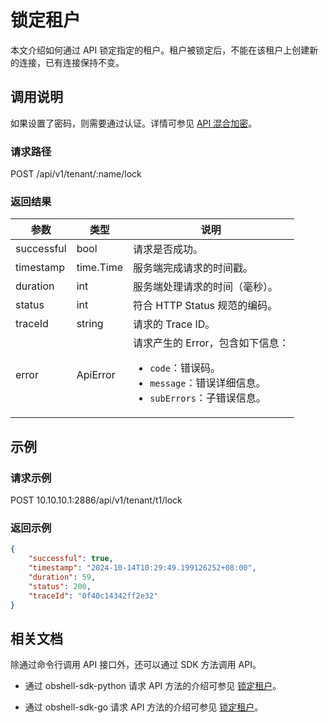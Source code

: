 # 锁定租户

本文介绍如何通过 API 锁定指定的租户。租户被锁定后，不能在该租户上创建新的连接，已有连接保持不变。

## 调用说明

如果设置了密码，则需要通过认证。详情可参见 [API 混合加密](../20.api-hybrid-encryption.md)。

### 请求路径

POST /api/v1/tenant/:name/lock

### 返回结果

| 参数 | 类型 | 说明 |
|------|------|-----|
| successful | bool | 请求是否成功。 |
| timestamp | time.Time | 服务端完成请求的时间戳。 |
| duration | int | 服务端处理请求的时间（毫秒）。 |
| status | int | 符合 HTTP Status 规范的编码。 |
| traceId | string | 请求的 Trace ID。 |
| error | ApiError | 请求产生的 Error，包含如下信息：<ul><li><code>code</code>：错误码。</li><li><code>message</code>：错误详细信息。</li><li><code>subErrors</code>：子错误信息。</li></ul> |

## 示例

### 请求示例

POST 10.10.10.1:2886/api/v1/tenant/t1/lock

### 返回示例

```json
{
    "successful": true,
    "timestamp": "2024-10-14T10:29:49.199126252+08:00",
    "duration": 59,
    "status": 200,
    "traceId": "0f40c14342ff2e32"
}
```

## 相关文档

除通过命令行调用 API 接口外，还可以通过 SDK 方法调用 API。

* 通过 obshell-sdk-python 请求 API 方法的介绍可参见 [锁定租户](../../500.obshell-sdk-reference/100.python/500.tenant-management/1300.lock-in-tenants-of-python.md)。

* 通过 obshell-sdk-go 请求 API 方法的介绍可参见 [锁定租户](../../500.obshell-sdk-reference/200.go/500.tenant-management/1300.lock-in-tenants-of-go.md)。
